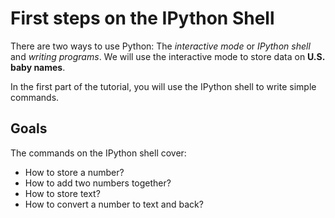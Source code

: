 
# First steps on the IPython Shell

There are two ways to use Python: The *interactive mode* or *IPython shell* and *writing programs*. We will use the interactive mode to store data on **U.S. baby names**.

In the first part of the tutorial, you will use the IPython shell to write simple commands.


## Goals

The commands on the IPython shell cover:

* How to store a number?
* How to add two numbers together?
* How to store text?
* How to convert a number to text and back?

